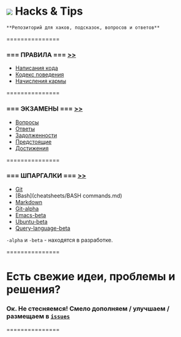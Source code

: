 ![](https://avatars0.githubusercontent.com/u/6559911?s=28) Hacks & Tips
===

```
**Репозиторий для хаков, подсказок, вопросов и ответов**
```
===============

### === ПРАВИЛА === [>>](RULES)

 - [Написания кода](RULES/CODING.md)
 - [Кодекс поведения](RULES/CULTURE.md)
 - [Начисления кармы](RULES/KARMA.md)

===============

### === ЭКЗАМЕНЫ === [>>](exams)

* [Вопросы](exams/questions.md)
* [Ответы](exams/answers.md)
* [Задолженности](exams/debt.md)
* [Предстоящие](exams/coming.md)
* [Достижения](Hacks-and-Tips/karma.md)

===============

### === ШПАРГАЛКИ === [>>](cheatsheets)

* [Git](cheatsheets/Git.md)
* [Bash](cheatsheets/BASH commands.md)
* [Markdown](cheatsheets/Markdown.md)
* [Git-alpha](cheatsheets/Git-alpha.md)
* [Emacs-beta](cheatsheets/Emacs-beta.md)
* [Ubuntu-beta](cheatsheets/Ubuntu-beta.md)
* [Query-language-beta](cheatsheets/Query-language-beta.md)

`-alpha` и `-beta` - находятся в разработке.

===============

# Есть свежие идеи, проблемы и решения? 
### Ок. Не стесняемся! Смело дополняем / улучшаем / размещаем в [`issues`](https://github.com/soda-io/Hacks-and-Tips/issues/new)

===============

